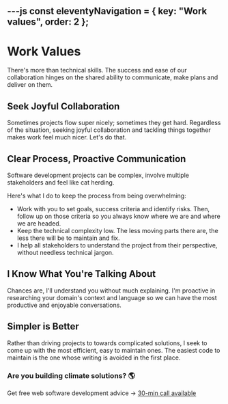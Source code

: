 ---js
const eleventyNavigation = {
	key: "Work values",
	order: 2
};
---
# Work Values

There's more than technical skills. The success and ease of our collaboration hinges on the shared ability to communicate, make plans and deliver on them.

## Seek Joyful Collaboration

Sometimes projects flow super nicely; sometimes they get hard. Regardless of the situation, seeking joyful collaboration and tackling things together makes work feel much nicer. Let's do that.

## Clear Process, Proactive Communication

Software development projects can be complex, involve multiple stakeholders and feel like cat herding.

Here's what I do to keep the process from being overwhelming:

- Work with you to set goals, success criteria and identify risks. Then, follow up on those criteria so you always know where we are and where we are headed.
- Keep the technical complexity low. The less moving parts there are, the less there will be to maintain and fix.
- I help all stakeholders to understand the project from their perspective, without needless technical jargon.

## I Know What You're Talking About

Chances are, I'll understand you without much explaining. I'm proactive in researching your domain's context and language so we can have the most productive and enjoyable conversations.

## Simpler is Better

Rather than driving projects to towards complicated solutions, I seek to come up with the most efficient, easy to maintain ones. The easiest code to maintain is the one whose writing is avoided in the first place.

### Are you building climate solutions? 🌎

Get free web software development advice → [30-min call available](https://calendly.com/hola-noelr/30min)
